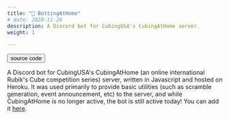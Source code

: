```yaml
---
title: "🤖 BottingAtHome"
# date: 2020-11-26
description: A Discord bot for CubingUSA's CubingAtHome server.
weight: 1

---
```



<!-- <div class="image-wrapper">
<img src="/images/bike.png" alt="Preview of my biking website" height="400px" />
</div> -->


<div class="links">
<a class="fake-button" href="https://github.com/Cubing-at-Home/cubingathome-bot">
<button class="btn btn-info">source code</button>
</a>

<!-- <a class="fake-button" href="https://bike.louismeunier.net">
<button class="btn btn-info">live site</button>
</a> -->
</div>

A Discord bot for CubingUSA's CubingAtHome (an online international Rubik's Cube competition series) server, written in Javascript and hosted on Heroku. It was used primarily to provide basic utilities (such as scramble generation, event announcement, etc) to the server, and while CubingAtHome is no longer active, the bot is still active today! You can add it [here](https://discord.com/api/oauth2/authorize?client_id=809433538851897404&permissions=139855325248&scope=bot).